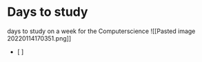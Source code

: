 # Days to study
days to study on a week  for the Computerscience 
![[Pasted image 20220114170351.png]]
- [ ] 